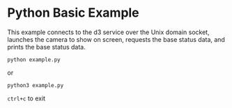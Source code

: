 # Python Basic Example

This example connects to the d3 service over the Unix domain socket, launches the camera to show on screen, requests the base status data, and prints the base status data.

    python example.py

or

    python3 example.py

`ctrl+c` to exit
